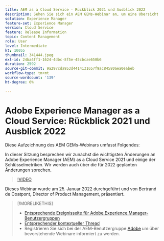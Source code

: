 ```yaml
---
title: AEM as a Cloud Service - Rückblick 2021 und Ausblick 2022
description: Sehen Sie sich ein AEM GEMs-Webinar an, um eine Übersicht über AEM as a Cloud Service im Jahr 2021 zu erhalten. Verschaffen Sie sich auch einen Überblick darüber, was für 2022 geplant ist.
solution: Experience Manager
feature-set: Experience Manager
version: Cloud Service
feature: Release Information
topic: Content Management
role: User
level: Intermediate
kt: 10055
thumbnail: 341444.jpeg
exl-id: 24ba4ff1-1624-4dbc-8f5e-45cbcae650b6
duration: 2592
source-git-commit: 9a297cda953d4414131657f9ac84580aea0eabeb
workflow-type: tm+mt
source-wordcount: '139'
ht-degree: 0%

---
```


# Adobe Experience Manager as a Cloud Service: Rückblick 2021 und Ausblick 2022

Diese Aufzeichnung des AEM GEMs-Webinars umfasst Folgendes:

In dieser Sitzung besprechen wir zunächst die wichtigsten Änderungen an Adobe Experience Manager (AEM) as a Cloud Service 2021 und einige der Schlüsselmetriken. Wir werden auch über die für 2022 geplanten Änderungen sprechen.

>[!VIDEO](https://video.tv.adobe.com/v/341444/?quality=12&learn=on)

Dieses Webinar wurde am 25. Januar 2022 durchgeführt und von Bertrand de Coatpont, Director of Product Management, präsentiert.

>[!MORELIKETHIS]
>
>* [Entsprechende Ereignisseite für Adobe Experience Manager-Benutzergruppen](https://experienceleaguecommunities.adobe.com/t5/adobe-experience-manager-blogs/aem-gems-adobe-experience-manager-aem-as-a-cloud-service-2021/ba-p/437266)
>* [Entsprechender kontextueller Thread](https://adobe.ly/3rqbSOz)
>* Registrieren Sie sich bei der AEM-Benutzergruppe [Adobe](https://aem-augs.adobe.com/) um über bevorstehende Webinare informiert zu werden.
